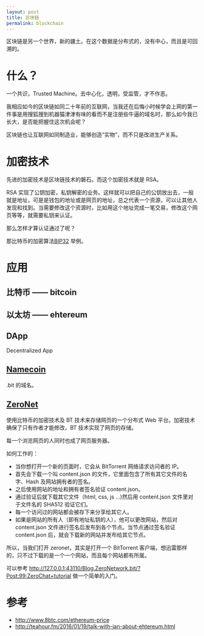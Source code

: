 ```yaml
---
layout: post
title: 区块链
permalink: blockchain
---
```


区块链是另一个世界，新的疆土。在这个数据是分布式的，没有中心，而且是可回溯的。

# 什么？
一个共识，Trusted Machine。去中心化，透明，受监管，才不作恶。

我相应如今的区块链如同二十年前的互联网，当我还在后悔小时候学会上网的第一件事是用搜狐搜到机器猫津津有味的看而不是注册些牛逼的域名时，那么如今我已长大，是否能把握住这次机会呢？

区块链也让互联网如同制造业，能够创造“实物”，而不只是改进生产关系。

# 加密技术
先进的加密技术是区块链技术的磐石。而这个加密技术就是 RSA。

RSA 实现了公钥加密，私钥解密的业务。这样就可以把自己的公钥放出去，一般就是地址，可是是钱包的地址或是网页的地址，总之代表一个资源，可以让其他人发现和找到。当需要修改这个资源时，比如用这个地址完成一笔交易，修改这个网页等等，就需要私钥来认证。

那么怎样才算认证通过了呢？

那比特币的加密算法[BIP32](https://github.com/bitcoin/bips/blob/master/bip-0032.mediawiki) 举例。

# 应用

## 比特币 —— bitcoin

## 以太坊 —— ehtereum

## DApp

Decentralized App

## [Namecoin](https://namecoin.org)
.bit 的域名。

## [ZeroNet](https://zeronet.io/)
使用比特币的加密技术及 BT 技术来存储网页的一个分布式 Web 平台。加密技术确保了只有作者才能修改，BT 技术实现了网页的存储。

每一个浏览网页的人同时也成了网页服务器。

如何工作的：

- 当你想打开一个新的页面时，它会从 BitTorrent 网络请求访问者的 IP。
- 首先会下载一个叫 content.json 的文件，它里面包含了所有其它文件的名字、Hash 及网站拥有者的签名。
- 之后使用网站的地址和拥有者签名验证 content.json。
- 通过验证后就下载其它文件（html, css, js ...)然后用 content.json 文件里对于文件名的 SHA512 验证它们。
- 每一个访问过的网站都会被存下来分享给其它人。
- 如果是网站的所有人（即有地址私钥的人），他可以更改网站，然后对 content.json 文件进行签名后发布到各个节点。当节点通过签名验证 content.json 后，就会下载新的网站并发布给其它节点。

所以，当我们打开 zeronet，其实是打开一个 BitTorrent 客户端，想迅雷那样的，只不过下载的是一个一个网站，而且每个网站都有所属。

可以参考 http://127.0.0.1:43110/Blog.ZeroNetwork.bit/?Post:99:ZeroChat+tutorial 做一个简单的入门。


# 参考
- http://www.8btc.com/ethereum-price
- http://teahour.fm/2016/01/19/talk-with-jan-about-ehtereum.html
